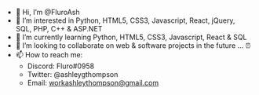 - 👋 Hi, I’m @FluroAsh
- 👀 I’m interested in Python, HTML5, CSS3, Javascript, React, jQuery, SQL, PHP, C++ & ASP.NET
- 🌱 I’m currently learning Python, HTML5, CSS3, Javascript, React & SQL
- 💞️ I’m looking to collaborate on web & software projects in the future ... ⏰
- 📫 How to reach me: 
  - Discord: Fluro#0958
  - Twitter: @ashleygthompson
  - Email:   workashleythompson@gmail.com
  
<!---
FluroAsh/FluroAsh is a ✨ special ✨ repository because its `README.md` (this file) appears on your GitHub profile.
You can click the Preview link to take a look at your changes.
--->
